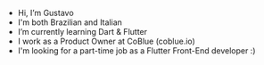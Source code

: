 - Hi, I’m Gustavo
- I'm both Brazilian and Italian 
- I’m currently learning Dart & Flutter
- I work as a Product Owner at CoBlue (coblue.io)
- I'm looking for a part-time job as a Flutter Front-End developer :)

